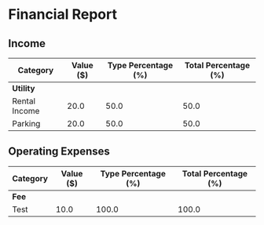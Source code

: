 # Financial Report
## Income
|Category| Value ($)| Type Percentage (%) | Total Percentage (%)|
|--|--|--|--|
|**Utility**| | | |
|Rental Income|20.0|50.0|50.0|
|Parking|20.0|50.0|50.0|
## Operating Expenses
|Category| Value ($)| Type Percentage (%) | Total Percentage (%)|
|--|--|--|--|
|**Fee**| | | |
|Test|10.0|100.0|100.0|
